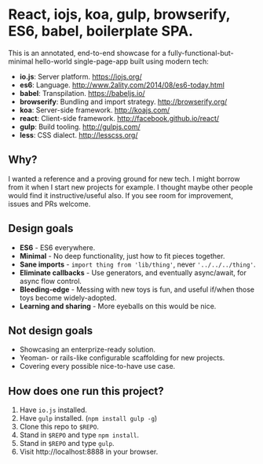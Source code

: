 # React, iojs, koa, gulp, browserify, ES6, babel, boilerplate SPA.

This is an annotated, end-to-end showcase for a fully-functional-but-minimal hello-world single-page-app built using modern tech:

 * **io.js**: Server platform. https://iojs.org/
 * **es6**: Language. http://www.2ality.com/2014/08/es6-today.html
 * **babel**: Transpilation. https://babeljs.io/
 * **browserify**: Bundling and import strategy. http://browserify.org/
 * **koa**: Server-side framework. http://koajs.com/
 * **react**: Client-side framework. http://facebook.github.io/react/
 * **gulp**: Build tooling. http://gulpjs.com/
 * **less**: CSS dialect. http://lesscss.org/

## Why?

I wanted a reference and a proving ground for new tech. I might borrow from it when I start new projects for example. I thought maybe other people would find it instructive/useful also. If you see room for improvement, issues and PRs welcome.

## Design goals

 * **ES6** - ES6 everywhere.
 * **Minimal** - No deep functionality, just how to fit pieces together.
 * **Sane imports** - `import thing from 'lib/thing'`, never `'../../../thing'`.
 * **Eliminate callbacks** - Use generators, and eventually async/await, for async flow control.
 * **Bleeding-edge** - Messing with new toys is fun, and useful if/when those toys become widely-adopted.
 * **Learning and sharing** - More eyeballs on this would be nice.

## Not design goals

 * Showcasing an enterprize-ready solution.
 * Yeoman- or rails-like configurable scaffolding for new projects.
 * Covering every possible nice-to-have use case.

## How does one run this project?

 1. Have `io.js` installed.
 1. Have `gulp` installed. (`npm install gulp -g`)
 1. Clone this repo to `$REPO`.
 1. Stand in `$REPO` and type `npm install`.
 1. Stand in `$REPO` and type `gulp`.
 1. Visit http://localhost:8888 in your browser.





